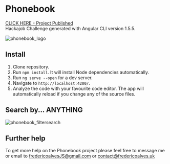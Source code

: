 # Phonebook

[CLICK HERE - Project Published](http://fredericoalves.uk/phonebook/) <br>
Hackajob Challenge generated with Angular CLI version 1.5.5.

![phonebook_logo](https://user-images.githubusercontent.com/31135848/34066840-d782c26e-e20d-11e7-9a30-a83f115c6363.png)


## Install
1. Clone repository. <br>
2. Run `npm install`. It will install Node dependencies automatically.
3. Run `ng serve --open` for a dev server.
4. Navigate to `http://localhost:4200/`.
5. Analyze the code with your favourite code editor. The app will automatically reload if you change any of the source files.

## Search by... ANYTHING

![phonebook_filtersearch](https://user-images.githubusercontent.com/31135848/34066969-3254f9ac-e211-11e7-94f9-2b52aba679fa.png)


## Further help

To get more help on the Phonebook project please feel free to message me or email to fredericoalvesJS@gmail.com or contact@fredericoalves.uk

